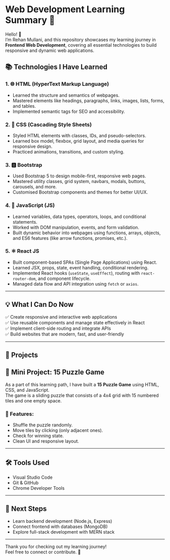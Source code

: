 # Web Development Learning Summary 🚀

Hello! 👋  
I’m Rehan Mullani, and this repository showcases my learning journey in **Frontend Web Development**, covering all essential technologies to build responsive and dynamic web applications.

## 📚 Technologies I Have Learned

### 1. 🌐 HTML (HyperText Markup Language)
- Learned the structure and semantics of webpages.
- Mastered elements like headings, paragraphs, links, images, lists, forms, and tables.
- Implemented semantic tags for SEO and accessibility.

### 2. 🎨 CSS (Cascading Style Sheets)
- Styled HTML elements with classes, IDs, and pseudo-selectors.
- Learned box model, flexbox, grid layout, and media queries for responsive design.
- Practiced animations, transitions, and custom styling.

### 3. 🅱️ Bootstrap
- Used Bootstrap 5 to design mobile-first, responsive web pages.
- Mastered utility classes, grid system, navbars, modals, buttons, carousels, and more.
- Customised Bootstrap components and themes for better UI/UX.

### 4. 📜 JavaScript (JS)
- Learned variables, data types, operators, loops, and conditional statements.
- Worked with DOM manipulation, events, and form validation.
- Built dynamic behavior into webpages using functions, arrays, objects, and ES6 features (like arrow functions, promises, etc.).

### 5. ⚛️ React JS
- Built component-based SPAs (Single Page Applications) using React.
- Learned JSX, props, state, event handling, conditional rendering.
- Implemented React hooks (`useState`, `useEffect`), routing with `react-router-dom`, and component lifecycle.
- Managed data flow and API integration using `fetch` or `axios`.

---

## 💡 What I Can Do Now
✅ Create responsive and interactive web applications  
✅ Use reusable components and manage state effectively in React  
✅ Implement client-side routing and integrate APIs  
✅ Build websites that are modern, fast, and user-friendly

---

## 📁 Projects 
## 🧩 Mini Project: 15 Puzzle Game

As a part of this learning path, I have built a **15 Puzzle Game** using HTML, CSS, and JavaScript.  
The game is a sliding puzzle that consists of a 4x4 grid with 15 numbered tiles and one empty space.

### 🎯 Features:
- Shuffle the puzzle randomly.
- Move tiles by clicking (only adjacent ones).
- Check for winning state.
- Clean UI and responsive layout.

---

## 🛠️ Tools Used
- Visual Studio Code
- Git & GitHub
- Chrome Developer Tools

---

## 📌 Next Steps
- Learn backend development (Node.js, Express)
- Connect frontend with databases (MongoDB)
- Explore full-stack development with MERN stack

---

Thank you for checking out my learning journey!  
Feel free to connect or contribute. 🌟
